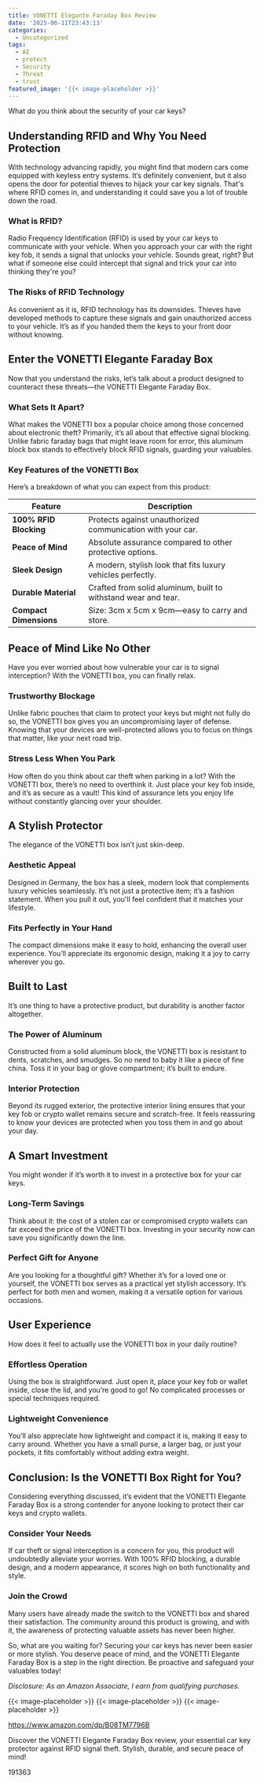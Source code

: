 ```yaml
---
title: VONETTI Elegante Faraday Box Review
date: '2025-06-11T23:43:13'
categories:
  - Uncategorized
tags:
  - AI
  - protect
  - Security
  - Threat
  - trust
featured_image: '{{< image-placeholder >}}'
---
```


<p>What do you think about the security of your car keys?</p> <p><a rel="nofollow" target="_blank" title="VONETTI Elegante Faraday Box for Car Keys- Anti-Theft Car Key Signal Blocking Pouch, RFID Keyless Entry Key Fob Protector Blocker Blocking Cages- Car Accessories Gift for Men and Women" href="https://www.amazon.com/dp/B08TM7796B?tag=8118903-20" style='text-decoration: none; box-shadow: none;'></a></p> <p><a rel="nofollow" target="_blank" title="See the VONETTI Elegante Faraday Box for Car Keys- Anti-Theft Car Key Signal Blocking Pouch, RFID Keyless Entry Key Fob Protector Blocker Blocking Cages- Car Accessories Gift for Men and Women in detail." href="https://www.amazon.com/dp/B08TM7796B?tag=8118903-20" style='text-decoration: none; box-shadow: none;'></a></p> <h2>Understanding RFID and Why You Need Protection</h2> <p>With technology advancing rapidly, you might find that modern cars come equipped with keyless entry systems. It’s definitely convenient, but it also opens the door for potential thieves to hijack your car key signals. That's where RFID comes in, and understanding it could save you a lot of trouble down the road.</p> <h3>What is RFID?</h3> <p>Radio Frequency Identification (RFID) is used by your car keys to communicate with your vehicle. When you approach your car with the right key fob, it sends a signal that unlocks your vehicle. Sounds great, right? But what if someone else could intercept that signal and trick your car into thinking they're you?</p> <h3>The Risks of RFID Technology</h3> <p>As convenient as it is, RFID technology has its downsides. Thieves have developed methods to capture these signals and gain unauthorized access to your vehicle. It’s as if you handed them the keys to your front door without knowing.</p> <h2>Enter the VONETTI Elegante Faraday Box</h2> <p>Now that you understand the risks, let’s talk about a product designed to counteract these threats—the VONETTI Elegante Faraday Box.</p> <h3>What Sets It Apart?</h3> <p>What makes the VONETTI box a popular choice among those concerned about electronic theft? Primarily, it’s all about that effective signal blocking. Unlike fabric faraday bags that might leave room for error, this aluminum block box stands to effectively block RFID signals, guarding your valuables.</p> <h3>Key Features of the VONETTI Box</h3> <p>Here’s a breakdown of what you can expect from this product:</p> <table> <thead> <tr> <th>Feature</th> <th>Description</th> </tr> </thead> <tbody> <tr> <td><strong>100% RFID Blocking</strong></td> <td>Protects against unauthorized communication with your car.</td> </tr> <tr> <td><strong>Peace of Mind</strong></td> <td>Absolute assurance compared to other protective options.</td> </tr> <tr> <td><strong>Sleek Design</strong></td> <td>A modern, stylish look that fits luxury vehicles perfectly.</td> </tr> <tr> <td><strong>Durable Material</strong></td> <td>Crafted from solid aluminum, built to withstand wear and tear.</td> </tr> <tr> <td><strong>Compact Dimensions</strong></td> <td>Size: 3cm x 5cm x 9cm—easy to carry and store.</td> </tr> </tbody> </table> <p><a rel="nofollow" target="_blank" title="VONETTI Elegante Faraday Box for Car Keys- Anti-Theft Car Key Signal Blocking Pouch, RFID Keyless Entry Key Fob Protector Blocker Blocking Cages- Car Accessories Gift for Men and Women" href="https://www.amazon.com/dp/B08TM7796B?tag=8118903-20" style='text-decoration: none; box-shadow: none;'></a></p> <p><a rel="nofollow" target="_blank" title="Check out the VONETTI Elegante Faraday Box for Car Keys- Anti-Theft Car Key Signal Blocking Pouch, RFID Keyless Entry Key Fob Protector Blocker Blocking Cages- Car Accessories Gift for Men and Women here." href="https://www.amazon.com/dp/B08TM7796B?tag=8118903-20" style='text-decoration: none; box-shadow: none;'></a></p> </p><p></p><p></p><p></p><p><h2>Peace of Mind Like No Other</h2> <p>Have you ever worried about how vulnerable your car is to signal interception? With the VONETTI box, you can finally relax.</p> <h3>Trustworthy Blockage</h3> <p>Unlike fabric pouches that claim to protect your keys but might not fully do so, the VONETTI box gives you an uncompromising layer of defense. Knowing that your devices are well-protected allows you to focus on things that matter, like your next road trip.</p> <h3>Stress Less When You Park</h3> <p>How often do you think about car theft when parking in a lot? With the VONETTI box, there’s no need to overthink it. Just place your key fob inside, and it’s as secure as a vault! This kind of assurance lets you enjoy life without constantly glancing over your shoulder.</p> <h2>A Stylish Protector</h2> <p>The elegance of the VONETTI box isn’t just skin-deep.</p> <h3>Aesthetic Appeal</h3> <p>Designed in Germany, the box has a sleek, modern look that complements luxury vehicles seamlessly. It’s not just a protective item; it’s a fashion statement. When you pull it out, you'll feel confident that it matches your lifestyle.</p> <h3>Fits Perfectly in Your Hand</h3> <p>The compact dimensions make it easy to hold, enhancing the overall user experience. You’ll appreciate its ergonomic design, making it a joy to carry wherever you go.</p> <p><a rel="nofollow" target="_blank" title="VONETTI Elegante Faraday Box for Car Keys- Anti-Theft Car Key Signal Blocking Pouch, RFID Keyless Entry Key Fob Protector Blocker Blocking Cages- Car Accessories Gift for Men and Women" href="https://www.amazon.com/dp/B08TM7796B?tag=8118903-20" style='text-decoration: none; box-shadow: none;'></a></p> <h2>Built to Last</h2> <p>It’s one thing to have a protective product, but durability is another factor altogether.</p> <h3>The Power of Aluminum</h3> <p>Constructed from a solid aluminum block, the VONETTI box is resistant to dents, scratches, and smudges. So no need to baby it like a piece of fine china. Toss it in your bag or glove compartment; it’s built to endure.</p> <h3>Interior Protection</h3> <p>Beyond its rugged exterior, the protective interior lining ensures that your key fob or crypto wallet remains secure and scratch-free. It feels reassuring to know your devices are protected when you toss them in and go about your day.</p> <h2>A Smart Investment</h2> <p>You might wonder if it’s worth it to invest in a protective box for your car keys.</p> <h3>Long-Term Savings</h3> <p>Think about it: the cost of a stolen car or compromised crypto wallets can far exceed the price of the VONETTI box. Investing in your security now can save you significantly down the line.</p> <h3>Perfect Gift for Anyone</h3> <p>Are you looking for a thoughtful gift? Whether it’s for a loved one or yourself, the VONETTI box serves as a practical yet stylish accessory. It’s perfect for both men and women, making it a versatile option for various occasions.</p> <p><a rel="nofollow" target="_blank" title="VONETTI Elegante Faraday Box for Car Keys- Anti-Theft Car Key Signal Blocking Pouch, RFID Keyless Entry Key Fob Protector Blocker Blocking Cages- Car Accessories Gift for Men and Women" href="https://www.amazon.com/dp/B08TM7796B?tag=8118903-20" style='text-decoration: none; box-shadow: none;'></a></p> <h2>User Experience</h2> <p>How does it feel to actually use the VONETTI box in your daily routine?</p> <h3>Effortless Operation</h3> <p>Using the box is straightforward. Just open it, place your key fob or wallet inside, close the lid, and you’re good to go! No complicated processes or special techniques required.</p> <h3>Lightweight Convenience</h3> <p>You’ll also appreciate how lightweight and compact it is, making it easy to carry around. Whether you have a small purse, a larger bag, or just your pockets, it fits comfortably without adding extra weight.</p> <h2>Conclusion: Is the VONETTI Box Right for You?</h2> <p>Considering everything discussed, it’s evident that the VONETTI Elegante Faraday Box is a strong contender for anyone looking to protect their car keys and crypto wallets.</p> <h3>Consider Your Needs</h3> <p>If car theft or signal interception is a concern for you, this product will undoubtedly alleviate your worries. With 100% RFID blocking, a durable design, and a modern appearance, it scores high on both functionality and style.</p> <h3>Join the Crowd</h3> <p>Many users have already made the switch to the VONETTI box and shared their satisfaction. The community around this product is growing, and with it, the awareness of protecting valuable assets has never been higher.</p> <p>So, what are you waiting for? Securing your car keys has never been easier or more stylish. You deserve peace of mind, and the VONETTI Elegante Faraday Box is a step in the right direction. Be proactive and safeguard your valuables today!</p> <p><a rel="nofollow" target="_blank" title="Discover more about the VONETTI Elegante Faraday Box for Car Keys- Anti-Theft Car Key Signal Blocking Pouch, RFID Keyless Entry Key Fob Protector Blocker Blocking Cages- Car Accessories Gift for Men and Women." href="https://www.amazon.com/dp/B08TM7796B?tag=8118903-20" style='text-decoration: none; box-shadow: none;'></a></p> <p><i>Disclosure: As an Amazon Associate, I earn from qualifying purchases.</i></p>
{{< image-placeholder >}}
{{< image-placeholder >}}
{{< image-placeholder >}}




https://www.amazon.com/dp/B08TM7796B

Discover the VONETTI Elegante Faraday Box review, your essential car key protector against RFID signal theft. Stylish, durable, and secure peace of mind!

191363
